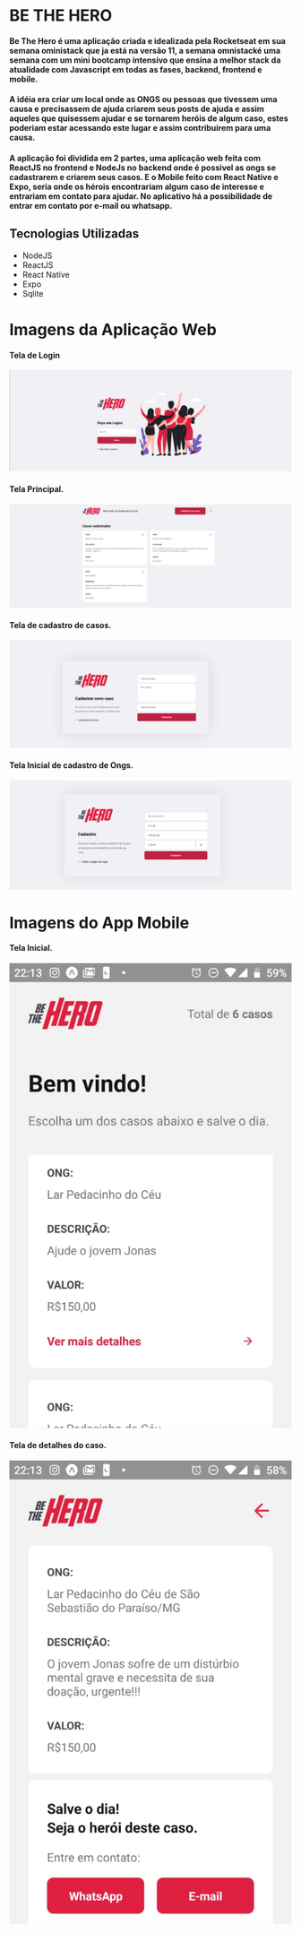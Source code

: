 # BE THE HERO

#### Be The Hero é uma aplicação criada e idealizada pela Rocketseat em sua semana oministack que ja está na versão 11, a semana omnistacké uma semana com um mini bootcamp intensivo que ensina a melhor stack da atualidade com Javascript em todas as fases, backend, frontend e mobile.

#### A idéia era criar um local onde as ONGS ou pessoas que tivessem uma causa e precisassem de ajuda criarem seus posts de ajuda e assim aqueles que quisessem ajudar e se tornarem heróis de algum caso, estes poderiam estar acessando este lugar e assim contribuirem para uma causa.

#### A aplicação foi dividida em 2 partes, uma aplicação web feita com ReactJS no frontend e NodeJs no backend onde é possivel as ongs se cadastrarem e criarem seus casos. E o Mobile feito com React Native e Expo, seria onde os hérois encontrariam algum caso de interesse e entrariam em contato para ajudar. No aplicativo há a possibilidade de entrar em contato por e-mail ou whatsapp.

## Tecnologias Utilizadas
- NodeJS
- ReactJS
- React Native
- Expo
- Sqlite

# Imagens da Aplicação Web

#### Tela de Login
<img src="/img/img1.png"/>

#### Tela Principal.
<img src="/img/img2.png"/>

#### Tela de cadastro de casos.
<img src="/img/img3.png"/>

#### Tela Inicial de cadastro de Ongs.
<img src="/img/img4.png"/>

# Imagens do App Mobile

#### Tela Inicial.
<img src="/img/img6.jpeg"/>

#### Tela de detalhes do caso.
<img src="/img/img5.jpeg"/>
